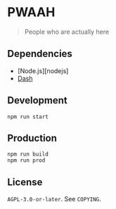 # PWAAH

> People who are actually here

Dependencies
--------------------

 * [Node.js][nodejs]
 * [Dash][dash]

[node]: https://en.wikipedia.org/wiki/Nodejs
[dash]: https://en.wikipedia.org/wiki/Almquist_shell

Development
--------------------

```
npm run start
```

Production
--------------------

```
npm run build
npm run prod
```

License
--------------------

`AGPL-3.0-or-later`. See `COPYING`.
